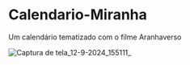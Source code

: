 # Calendario-Miranha
Um calendário tematizado com o filme Aranhaverso

![Captura de tela_12-9-2024_155111_](https://github.com/user-attachments/assets/eafb57f2-ae87-4909-8881-718ee9fbef22)

